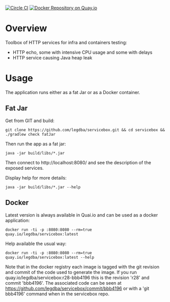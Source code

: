[![Circle CI](https://circleci.com/gh/legdba/servicebox.svg?style=shield)](https://circleci.com/gh/legdba/servicebox)
[![Docker Repository on Quay.io](https://quay.io/repository/legdba/servicebox/status "Docker Repository on Quay.io")](https://quay.io/repository/legdba/servicebox)
# Overview
Toolbox of HTTP services for infra and containers testing:
* HTTP echo, some with intensive CPU usage and some with delays
* HTTP service causing Java heap leak

# Usage
The application runs either as a fat Jar or as a Docker container.

## Fat Jar
Get from GIT and build:
```
git clone https://github.com/legdba/servicebox.git && cd servicebox && ./gradlew check fatJar
```
Then run the app as a fat jar:
```
java -jar build/libs/*.jar
```
Then connect to http://localhost:8080/ and see the description of the exposed services.

Display help for more details:
```
java -jar build/libs/*.jar --help
```

## Docker
Latest version is always available in Quai.io and can be used as a docker application:
```
docker run -ti -p :8080:8080 --rm=true quay.io/legdba/servicebox:latest
```
Help available the usual way:
```
docker run -ti -p :8080:8080 --rm=true quay.io/legdba/servicebox:latest --help
```

Note that in the docker registry each image is tagged with the git revision and commit of the code
used to generate the image. If you run quay.io/legdba/servicebox:r28-bbb4196 this is the revision 'r28'
and commit 'bbb4196'. The associated code can be seen at https://github.com/legdba/servicebox/commit/bbb4196
or with a 'git bbb4196' command when in the servicebox repo.
